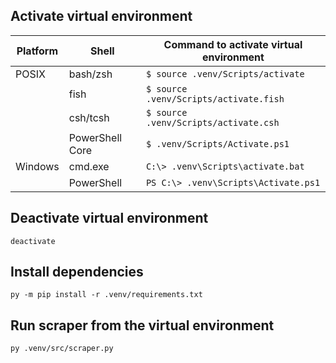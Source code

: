 ## Activate virtual environment

| Platform | Shell           | Command to activate virtual environment |
| -------- | --------------- | --------------------------------------- |
| POSIX    | bash/zsh        | `$ source .venv/Scripts/activate`       |
|          | fish            | `$ source .venv/Scripts/activate.fish`  |
|          | csh/tcsh        | `$ source .venv/Scripts/activate.csh`   |
|          | PowerShell Core | `$ .venv/Scripts/Activate.ps1`          |
| Windows  | cmd.exe         | `C:\> .venv\Scripts\activate.bat`       |
|          | PowerShell      | `PS C:\> .venv\Scripts\Activate.ps1`    |

## Deactivate virtual environment

`deactivate`

## Install dependencies

`py -m pip install -r .venv/requirements.txt`

## Run scraper from the virtual environment

`py .venv/src/scraper.py`
